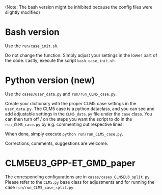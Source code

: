 
(Note: The bash version might be inhibited because the config files were slightly modified)

# Bash version

Use the `run/case_init.sh`.

Do not change the function. Simply adjust your settings in the lower part of the code. Lastly, execute the script `bash case_init.sh`.

# Python version (new)

Use the `cases/user_data.py` and `run/run_CLM5_case.py`.

Create your dictionary with the proper CLM5 case settings in the `user_data.py`. The CLM5 case is a python dataclass, and you can see and add adjustable settings in the `CLM5_data.py` file under the `case` class.
You can then turn off / on the steps you want the script to do in the `run_CLM5_case.py` by e.g. commenting out respective lines.

When done, simply execute `python run/run_CLM5_case.py`.

Corrections, comments, suggestions are welcome.

# CLM5EU3_GPP-ET_GMD_paper
The corresponding configurations are in `cases/cases_CLM5EU3_split.py`. Please refer to the `CLM5.py` base class for adjustments and for running the case `run/run_CLM5_case_split.py`.
